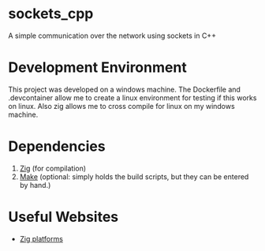 # sockets_cpp
A simple communication over the network using sockets in C++

# Development Environment
This project was developed on a windows machine. The Dockerfile and .devcontainer allow me to create a linux environment for testing if this works on linux. Also zig allows me to cross compile for linux on my windows machine.

# Dependencies
1. [Zig](https://ziglang.org/) (for compilation)
2. [Make]() (optional: simply holds the build scripts, but they can be entered by hand.)

# Useful Websites
- [Zig platforms](https://ziglang.org/download/0.11.0/release-notes.html#Support-Table)